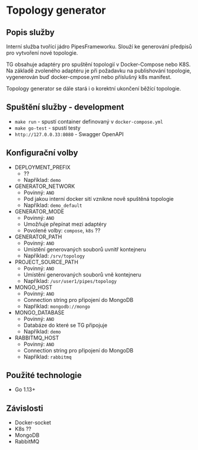 # Topology generator

## Popis služby
Interní služba tvořící jádro PipesFrameworku. Slouží ke generování předpisů pro vytvoření nové topologie.

TG obsahuje adaptéry pro spuštění topologií v  Docker-Compose nebo K8S. 
Na základě zvoleného adaptéru je při požadavku na publishování topologie, vygenerován buď docker-cmpose.yml nebo příslušný k8s manifest. 

Topology generator se dále stará i o korektní ukončení běžící topologie.

## Spuštění služby - development
- `make run` - spustí container definovaný v `docker-compose.yml`
- `make go-test` - spustí testy
- `http://127.0.0.33:8080` - Swagger OpenAPI

## Konfigurační volby
- DEPLOYMENT_PREFIX
    - ??
    - Například: `demo`
- GENERATOR_NETWORK 
    - Povinný: `ANO`
    - Pod jakou interní docker sití vznikne nově spuštěná topologie
    - Například: `demo_default`
- GENERATOR_MODE
    - Povinný: `ANO`
    - Umožňuje přepínat mezi adaptéry
    - Povolené volby: `compose`, `k8s` ??
- GENERATOR_PATH
    - Povinný: `ANO`
    - Umístění generovaných souborů uvnitř kontejneru
    - Například: `/srv/topology`
- PROJECT_SOURCE_PATH
    - Povinný: `ANO`
    - Umístění generovaných souborů vně kontejneru
    - Například: `/usr/user1/pipes/topology`
- MONGO_HOST
    - Povinný: `ANO`
    - Connection string pro připojení do MongoDB
    - Například: `mongodb://mongo`
- MONGO_DATABASE
    - Povinný: `ANO`
    - Databáze do které se TG připojuje
    - Například: `demo`
- RABBITMQ_HOST
    - Povinný: `ANO`
    - Connection string pro připojení do MongoDB
    - Například: `rabbitmq`

## Použité technologie
- Go 1.13+

## Závislosti
- Docker-socket
- K8s ??
- MongoDB
- RabbitMQ